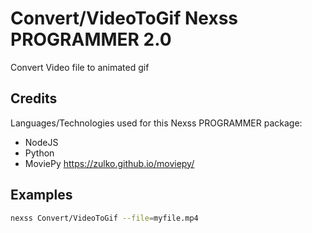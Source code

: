 # Convert/VideoToGif Nexss PROGRAMMER 2.0

Convert Video file to animated gif

## Credits

Languages/Technologies used for this Nexss PROGRAMMER package:

- NodeJS
- Python
- MoviePy <https://zulko.github.io/moviepy/>

## Examples

```sh
nexss Convert/VideoToGif --file=myfile.mp4
```
